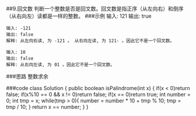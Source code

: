 ##9.回文数
判断一个整数是否是回文数。回文数是指正序（从左向右）和倒序（从右向左）读都是一样的整数。
###示例
    输入: 121
    输出: true
    
    输入: -121
    输出: false
    解释: 从左向右读, 为 -121 。 从右向左读, 为 121- 。因此它不是一个回文数。
        
    输入: 10
    输出: false
    解释: 从右向左读, 为 01 。因此它不是一个回文数。
###思路
    整数求余
    
###code
    class Solution {
        public boolean isPalindrome(int x) {
            if(x < 0)return false;
            if(x%10 == 0 && x != 0)return false;
            if(x == 0)return true;
            int number = 0;
            int tmp = x;
            while(tmp > 0){
                number = number * 10 + tmp % 10;
                tmp = tmp / 10;
            }
            return x == number;
        }
    }